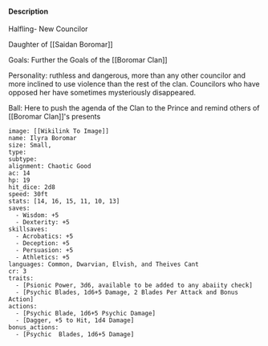 #### Description
Halfling- New Councilor

Daughter of [[Saidan Boromar]]

Goals: Further the Goals of the [[Boromar Clan]]

Personality: ruthless and dangerous, more than any other councilor and more inclined to use violence than the rest of the clan. Councilors who have opposed her have sometimes mysteriously disappeared.

Ball: Here to push the agenda of the Clan to the Prince and remind others of [[Boromar Clan]]'s presents


```statblock
image: [[Wikilink To Image]]
name: Ilyra Boromar
size: Small,
type: 
subtype: 
alignment: Chaotic Good
ac: 14
hp: 19
hit_dice: 2d8
speed: 30ft
stats: [14, 16, 15, 11, 10, 13]
saves:
  - Wisdom: +5
  - Dexterity: +5 
skillsaves:
  - Acrobatics: +5
  - Deception: +5
  - Persuasion: +5
  - Athletics: +5
languages: Common, Dwarvian, Elvish, and Theives Cant
cr: 3
traits:
  - [Psionic Power, 3d6, available to be added to any abaiity check]
  - [Psychic Blades, 1d6+5 Damage, 2 Blades Per Attack and Bonus Action]
actions:
  - [Psychic Blade, 1d6+5 Psychic Damage]
  - [Dagger, +5 to Hit, 1d4 Damage]
bonus_actions:
  - [Psychic  Blades, 1d6+5 Damage]
```